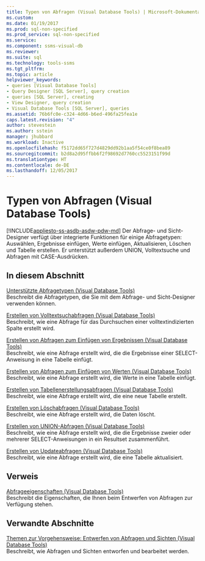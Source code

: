 ```yaml
---
title: Typen von Abfragen (Visual Database Tools) | Microsoft-Dokumentation
ms.custom: 
ms.date: 01/19/2017
ms.prod: sql-non-specified
ms.prod_service: sql-non-specified
ms.service: 
ms.component: ssms-visual-db
ms.reviewer: 
ms.suite: sql
ms.technology: tools-ssms
ms.tgt_pltfrm: 
ms.topic: article
helpviewer_keywords:
- queries [Visual Database Tools]
- Query Designer [SQL Server], query creation
- queries [SQL Server], creating
- View Designer, query creation
- Visual Database Tools [SQL Server], queries
ms.assetid: 76b6fc0e-c324-4d66-b6ed-496fa25fea1e
caps.latest.revision: "4"
author: stevestein
ms.author: sstein
manager: jhubbard
ms.workload: Inactive
ms.openlocfilehash: f5172dd65f727d4829dd92b1aa5f54ce0f8bea89
ms.sourcegitcommit: b2d8a2d95ffbb6f2f98692d7760cc5523151f99d
ms.translationtype: HT
ms.contentlocale: de-DE
ms.lasthandoff: 12/05/2017
---
```

# <a name="types-of-queries-visual-database-tools"></a>Typen von Abfragen (Visual Database Tools)
[!INCLUDE[appliesto-ss-asdb-asdw-pdw-md](../../includes/appliesto-ss-asdb-asdw-pdw-md.md)] Der Abfrage- und Sicht-Designer verfügt über integrierte Funktionen für einige Abfragetypen: Auswählen, Ergebnisse einfügen, Werte einfügen, Aktualisieren, Löschen und Tabelle erstellen. Er unterstützt außerdem UNION, Volltextsuche und Abfragen mit CASE-Ausdrücken.  
  
## <a name="in-this-section"></a>In diesem Abschnitt  
[Unterstützte Abfragetypen &#40;Visual Database Tools&#41;](../../ssms/visual-db-tools/supported-query-types-visual-database-tools.md)  
Beschreibt die Abfragetypen, die Sie mit dem Abfrage- und Sicht-Designer verwenden können.  
  
[Erstellen von Volltextsuchabfragen &#40;Visual Database Tools&#41;](../../ssms/visual-db-tools/create-full-text-search-queries-visual-database-tools.md)  
Beschreibt, wie eine Abfrage für das Durchsuchen einer volltextindizierten Spalte erstellt wird.  
  
[Erstellen von Abfragen zum Einfügen von Ergebnissen &#40;Visual Database Tools&#41;](../../ssms/visual-db-tools/create-insert-results-queries-visual-database-tools.md)  
Beschreibt, wie eine Abfrage erstellt wird, die die Ergebnisse einer SELECT-Anweisung in eine Tabelle einfügt.  
  
[Erstellen von Abfragen zum Einfügen von Werten &#40;Visual Database Tools&#41;](../../ssms/visual-db-tools/create-insert-values-queries-visual-database-tools.md)  
Beschreibt, wie eine Abfrage erstellt wird, die Werte in eine Tabelle einfügt.  
  
[Erstellen von Tabellenerstellungsabfragen &#40;Visual Database Tools&#41;](../../ssms/visual-db-tools/create-make-table-queries-visual-database-tools.md)  
Beschreibt, wie eine Abfrage erstellt wird, die eine neue Tabelle erstellt.  
  
[Erstellen von Löschabfragen &#40;Visual Database Tools&#41;](../../ssms/visual-db-tools/create-delete-queries-visual-database-tools.md)  
Beschreibt, wie eine Abfrage erstellt wird, die Daten löscht.  
  
[Erstellen von UNION-Abfragen &#40;Visual Database Tools&#41;](../../ssms/visual-db-tools/create-union-queries-visual-database-tools.md)  
Beschreibt, wie eine Abfrage erstellt wird, die die Ergebnisse zweier oder mehrerer SELECT-Anweisungen in ein Resultset zusammenführt.  
  
[Erstellen von Updateabfragen &#40;Visual Database Tools&#41;](../../ssms/visual-db-tools/create-update-queries-visual-database-tools.md)  
Beschreibt, wie eine Abfrage erstellt wird, die eine Tabelle aktualisiert.  
  
## <a name="reference"></a>Verweis  
[Abfrageeigenschaften &#40;Visual Database Tools&#41;](../../ssms/visual-db-tools/query-properties-visual-database-tools.md)  
Beschreibt die Eigenschaften, die Ihnen beim Entwerfen von Abfragen zur Verfügung stehen.  
  
## <a name="related-sections"></a>Verwandte Abschnitte  
[Themen zur Vorgehensweise: Entwerfen von Abfragen und Sichten &#40;Visual Database Tools&#41;](../../ssms/visual-db-tools/design-queries-and-views-how-to-topics-visual-database-tools.md)  
Beschreibt, wie Abfragen und Sichten entworfen und bearbeitet werden.  
  

